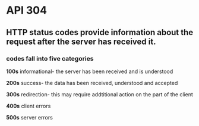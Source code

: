 # API 304

## HTTP status codes provide information about the request after the server has received it.

### codes fall into five categories

**100s**
informational- the server has been received and is understood

**200s**
success- the data has been received, understood and accepted

**300s**
redirection- this may require addtitional action on the part of the client

**400s**
client errors

**500s**
server errors
